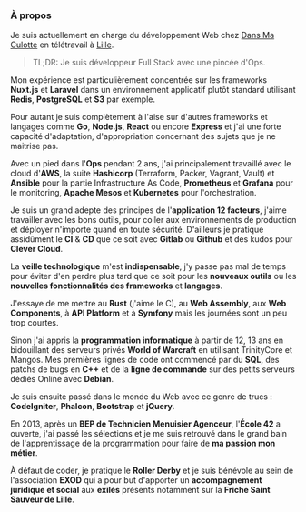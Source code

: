 ### À propos

Je suis actuellement en charge du développement Web chez [Dans Ma Culotte](https://dansmaculotte.com) en télétravail à [Lille](https://www.openstreetmap.org/relation/58404). 

> TL;DR: Je suis développeur Full Stack avec une pincée d'Ops.

Mon expérience est particulièrement concentrée sur les frameworks **Nuxt.js** et **Laravel** dans un environnement applicatif plutôt standard utilisant **Redis**, **PostgreSQL** et **S3** par exemple.

Pour autant je suis complètement à l'aise sur d'autres frameworks et langages comme **Go**, **Node.js**, **React** ou encore **Express** et j'ai une forte capacité d'adaptation, d'appropriation concernant des sujets que je ne maitrise pas.

Avec un pied dans l'**Ops** pendant 2 ans, j'ai principalement travaillé avec le cloud d'**AWS**, la suite **Hashicorp** (Terraform, Packer, Vagrant, Vault) et **Ansible** pour la partie Infrastructure As Code,
**Prometheus** et **Grafana** pour le monitoring, **Apache Mesos** et **Kubernetes** pour l'orchestration.

Je suis un grand adepte des principes de l'**application 12 facteurs**, j'aime travailler avec les bons outils, pour coller aux environnements de production et déployer n'importe quand en toute sécurité.
D'ailleurs je pratique assidûment le **CI** & **CD** que ce soit avec **Gitlab** ou **Github** et des kudos pour **Clever Cloud**.

La **veille technologique** m'est **indispensable**, j'y passe pas mal de temps pour éviter d'en perdre plus tard que ce soit pour les **nouveaux outils** ou les **nouvelles fonctionnalités des frameworks** et **langages**.

J'essaye de me mettre au **Rust** (j'aime le C), au **Web Assembly**, aux **Web Components**, à **API Platform** et à **Symfony** mais les journées sont un peu trop courtes.

Sinon j'ai appris la **programmation informatique** à partir de 12, 13 ans en bidouillant des serveurs privés **World of Warcraft** en utilisant TrinityCore et Mangos.
Mes premières lignes de code ont commencé par du **SQL**, des patchs de bugs en **C++** et de la **ligne de commande** sur des petits serveurs dédiés Online avec **Debian**.

Je suis ensuite passé dans le monde du Web avec ce genre de trucs : **CodeIgniter**, **Phalcon**, **Bootstrap** et **jQuery**.

En 2013, après un **BEP de Technicien Menuisier Agenceur**, l'**École 42** a ouverte, j'ai passé les sélections et je me suis retrouvé dans le grand bain de l'apprentissage de la programmation pour faire de **ma passion mon métier**.

À défaut de coder, je pratique le **Roller Derby** et je suis bénévole au sein de l'association **EXOD** qui a pour but d'apporter un **accompagnement juridique et social** aux **exilés** présents notamment sur la **Friche Saint Sauveur de Lille**.

